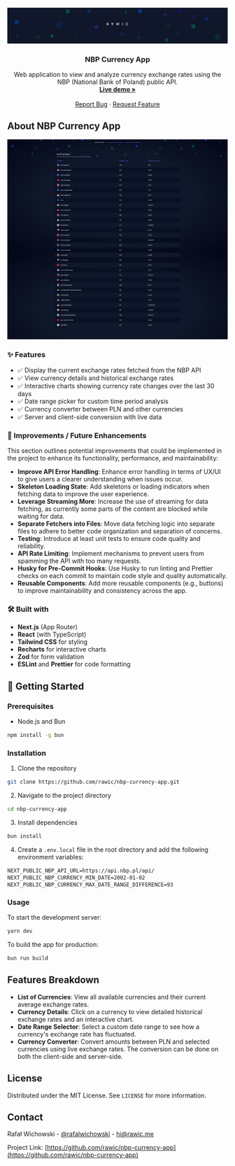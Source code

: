 <p align="center">
  <a href="https://github.com/rawic/nbp-currency-app">
    <img src="readme/logo.jpg" alt="NBP Currency App Logo">
  </a>

  <h3 align="center">NBP Currency App</h3>

  <p align="center">
    Web application to view and analyze currency exchange rates using the NBP (National Bank of Poland) public API.
    <br />
    <a href="https://nbp-currency-app.vercel.app/" target="_blank" rel="noopener noreferrer"><strong>Live demo »</strong></a>
    <br />
    <br />
    <a href="https://github.com/rawic/nbp-currency-app/issues">Report Bug</a>
    ·
    <a href="https://github.com/rawic/nbp-currency-app/issues">Request Feature</a>
  </p>
</p>

## About NBP Currency App

<a align="center" href="https://github.com/rawic/nbp-currency-app" rel="nofollow noopener noreferrer" target="blank">
  <img src="readme/app-screenshot.png" alt="NBP Currency App Screenshot" style="max-width: 100%;">
</a>

### ✨ Features

- ✅ Display the current exchange rates fetched from the NBP API
- ✅ View currency details and historical exchange rates
- ✅ Interactive charts showing currency rate changes over the last 30 days
- ✅ Date range picker for custom time period analysis
- ✅ Currency converter between PLN and other currencies
- ✅ Server and client-side conversion with live data

### 🔧 Improvements / Future Enhancements

This section outlines potential improvements that could be implemented in the project to enhance its functionality, performance, and maintainability:

- **Improve API Error Handling**: Enhance error handling in terms of UX/UI to give users a clearer understanding when issues occur.
- **Skeleton Loading State**: Add skeletons or loading indicators when fetching data to improve the user experience.
- **Leverage Streaming More**: Increase the use of streaming for data fetching, as currently some parts of the content are blocked while waiting for data.
- **Separate Fetchers into Files**: Move data fetching logic into separate files to adhere to better code organization and separation of concerns.
- **Testing**: Introduce at least unit tests to ensure code quality and reliability.
- **API Rate Limiting**: Implement mechanisms to prevent users from spamming the API with too many requests.
- **Husky for Pre-Commit Hooks**: Use Husky to run linting and Prettier checks on each commit to maintain code style and quality automatically.
- **Reusable Components**: Add more reusable components (e.g., buttons) to improve maintainability and consistency across the app.

### 🛠️ Built with

- **Next.js** (App Router)
- **React** (with TypeScript)
- **Tailwind CSS** for styling
- **Recharts** for interactive charts
- **Zod** for form validation
- **ESLint** and **Prettier** for code formatting

## 🚀 Getting Started

### Prerequisites

- Node.js and Bun

```sh
npm install -g bun
```

### Installation

1. Clone the repository

```sh
git clone https://github.com/rawic/nbp-currency-app.git
```

2. Navigate to the project directory

```sh
cd nbp-currency-app
```

3. Install dependencies

```sh
bun install
```

4. Create a `.env.local` file in the root directory and add the following environment variables:

```
NEXT_PUBLIC_NBP_API_URL=https://api.nbp.pl/api/
NEXT_PUBLIC_NBP_CURRENCY_MIN_DATE=2002-01-02
NEXT_PUBLIC_NBP_CURRENCY_MAX_DATE_RANGE_DIFFERENCE=93
```

### Usage

To start the development server:

```sh
yarn dev
```

To build the app for production:

```sh
bun run build
```

## Features Breakdown

- **List of Currencies**: View all available currencies and their current average exchange rates.
- **Currency Details**: Click on a currency to view detailed historical exchange rates and an interactive chart.
- **Date Range Selector**: Select a custom date range to see how a currency's exchange rate has fluctuated.
- **Currency Converter**: Convert amounts between PLN and selected currencies using live exchange rates. The conversion can be done on both the client-side and server-side.

## License

Distributed under the MIT License. See `LICENSE` for more information.

## Contact

Rafał Wichowski - [@rafalwichowski](https://twitter.com/rafalwichowski) - [hi@rawic.me](mailto:hi@rawic.me)

Project Link: [https://github.com/rawic/nbp-currency-app](https://github.com/rawic/nbp-currency-app)

[app-screenshot]: readme/app-screenshot.png
